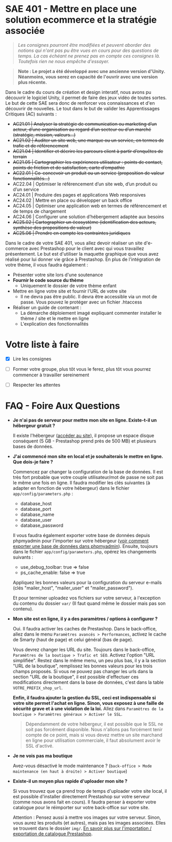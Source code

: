 # SAE 401 - Mettre en place une solution ecommerce et la stratégie associée
> _Les consignes pourront être modifiées et peuvent aborder des notions qui n'ont pas pu être vues en cours pour des questions de temps. La cas échéant ne prenez pas en compte ces consignes là. Toutefois rien ne nous empêche d'essayer._

> **Note : Le projet a été développé avec une ancienne version d'Unity. Néanmoins, vous serez en capacité de l'ouvrir avec une version plus récente.**

Dans le cadre du cours de création et design interatif, nous avons pu découvrir le logiciel Unity, il permet de faire des jeux vidéo de toutes sortes. Le but de cette SAE sera donc de renforcer vos connaissances et d'en découvrir de nouvelles. Le tout dans le but de valider les Apprentissages Critiques (AC) suivants : 

- ~~AC21.01 | Analyser la stratégie de communication ou marketing d’un acteur, d’une organisation au regard d’un secteur ou d’un marché (stratégie, mission, valeurs...)~~
- ~~AC21.02 | Auditer un site web, une marque ou un service, en termes de trafic et de référencement~~
- ~~AC21.04 | Identifier et décrire les parcours client à partir d’enquêtes de terrain~~
- ~~AC21.05 | Cartographier les expériences utilisateur : points de contact, points de friction et de satisfaction, carte d’empathie~~
- ~~AC22.01 | Co-concevoir un produit ou un service (proposition de valeur fonctionnalités...)~~
- AC22.04 | Optimiser le référencement d’un site web, d’un produit ou d’un service
- AC24.01 | Produire des pages et applications Web responsives
- AC24.02 | Mettre en place ou développer un back office
- AC24.05 | Optimiser une application web en termes de référencement et de temps de chargement
- AC24.06 | Configurer une solution d’hébergement adaptée aux besoins
- ~~AC25.02 | Cartographier un écosystème (identification des acteurs, synthèse des propositions de valeur)~~
- ~~AC25.06 | Prendre en compte les contraintes juridiques~~

Dans le cadre de votre SAE 401, vous allez devoir réaliser un site d'e-commerce avec Prestashop pour le client avec qui vous travaillez présentement. Le but est d'utiliser la maquette graphique que vous avez réalisé pour lui donner vie grâce à Prestashop. En plus de l'intégration de votre thème, il vous faudra également : 
- Présenter votre site lors d'une soutenance
- **Fournir le code source du thème**
    - Uniquement le dossier de votre thème enfant
- Mettre en ligne votre site et fournir l'URL de votre site
    - Il ne devra pas être public. Il devra être accessible via un mot de passe. Vous pouvez le protéger avec un fichier .htaccess
- Réaliser un guide de contenant :
    - La démarche déploiement imagé expliquant commenter installer le thème / site et le mettre en ligne
    - L'explication des fonctionnalités

# Votre liste à faire
- [x] Lire les consignes
- [ ] Former votre groupe, plus tôt vous le ferez, plus tôt vous pourrez commencer à travailler sereinement
- [ ] Respecter les attentes


# FAQ - Foire Aux Questions
- **Je n'ai pas de serveur pour mettre mon site en ligne. Existe-t-il un hébergeur gratuit ?**
    
    Il existe l'hébergeur ([accéder au site](https://www.infinityfree.net/)), il propose un espace disque conséquent (5 GB - Prestashop prend près de 500 MB) et plusieurs bases de données. 
- **J'ai commencé mon site en local et je souhaiterais le mettre en ligne. Que dois-je faire ?**

    Commencez par changer la configuration de la base de données. Il est très fort probable que votre couple utilisateur/mot de passe ne soit pas le même une fois en ligne. Il faudra modifier les clés suivantes (à adapter en fonction de votre hébergeur) dans le fichier `app/config/parameters.php` :
    - database_host
    - database_port
    - database_name
    - database_user
    - database_password

    Il vous faudra également exporter votre base de données depuis phpmyadmin pour l'importer sur votre hébergeur ([voir comment exporter une base de données dans phpmyadmin](https://help.nindohost.com/fr/article/comment-importerexporter-une-base-de-donnees-mysql-via-phpmyadmin-17vf0vm/)). Ensuite, toujours dans le fichier `app/config/parameters.php`, opérez les changements suivants :
    - use_debug_toolbar: true => false
    - ps_cache_enable: false => true

    Appliquez les bonnes valeurs pour la configuration du serveur e-mails (clés "mailer_host", "mailer_user" et "mailer_password").

    Et pour terminer uploadez vos fichiers sur votre serveur, à l'exception du contenu du dossier `var/` (Il faut quand même le dossier mais pas son contenu).
- **Mon site est en ligne, il y a des paramètres / options à configurer ?**

    Oui. Il faudra activer les caches de Prestashop. Dans le back-office, allez dans le menu `Paramètres avancés > Performances`, activez le cache de Smarty (haut de page) et celui général (bas de page). 

    Vous devrez changer les URL du site. Toujours dans le back-office, `Paramètres de la boutique > Trafic et SEO`. Activez l'option "URL simplifiée". Restez dans le même menu, un peu plus bas, il y a la section "URL de la boutique", remplissez les bonnes valeurs pour les trois champs proposés. Si vous ne pouvez pas changer les urls dans la section "URL de la boutique", il est possible d'effectuer ces modifications directement dans la base de données, c'est dans la table `VOTRE_PREFIX_shop_url`.

    **Enfin, il faudra ajouter la gestion du SSL, ceci est indispensable si votre site permet l'achat en ligne. Sinon, vous exposez à une faille de sécurité grave et à une violation de la loi.** Allez dans `Paramètres de la boutique > Paramètres généraux > Activer le SSL`.

    > Dépendamment de votre hébergeur, il est possible que le SSL ne soit pas forcément disponible. Nous n'allons pas forcément tenir compte de ce point, mais si vous devez mettre un site marchand en ligne pour utilisation commerciale, il faut absolument avoir le SSL d'activé.

- **Je ne vois pas ma boutique**

    Avez-vous désactivé le mode maintenance ? (`back-office > Mode maintenance (en haut à droite) > Activer boutique`)

- **Existe-il un moyen plus rapide d'uploader mon site ?**

    Si vous trouvez que ça prend trop de temps d'uploader votre site local, il est possible d'installer directement Prestashop sur votre serveur (comme nous avons fait en cours). Il faudra penser à exporter votre catalogue pour le réimporter sur votre back-office sur votre site. 
    
    Attention : Pensez aussi à mettre vos images sur votre serveur. Sinon, vous aurez les produits (et autres), mais pas les images associées. Elles se trouvent dans le dossier `img/`. [En savoir plus sur l'importation / exportation de catalogue Prestashop](https://www.codeur.com/tuto/prestashop/importer-exporter-catalogue-produit-prestashop/).

